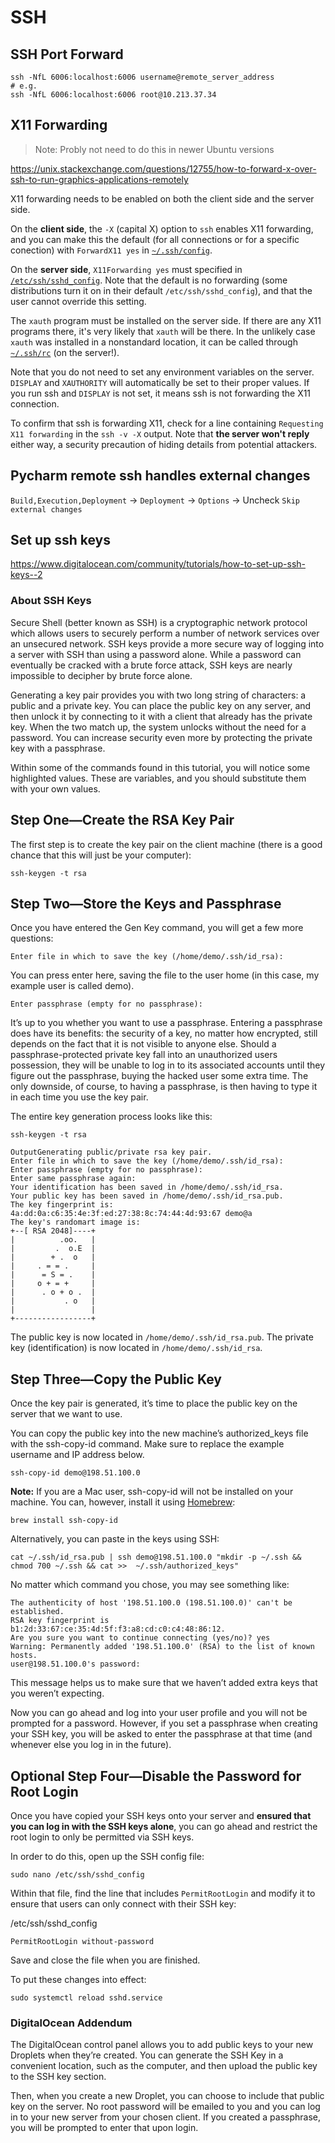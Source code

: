 # SSH

## SSH Port Forward

```
ssh -NfL 6006:localhost:6006 username@remote_server_address
# e.g.
ssh -NfL 6006:localhost:6006 root@10.213.37.34
```

## X11 Forwarding

> Note: Probly not need to do this in newer Ubuntu versions

https://unix.stackexchange.com/questions/12755/how-to-forward-x-over-ssh-to-run-graphics-applications-remotely

X11 forwarding needs to be enabled on both the client side and the server side.

On the **client side**, the `-X` (capital X) option to `ssh` enables X11 forwarding, and you can
make this the default (for all connections or for a specific conection) with `ForwardX11 yes` in
[`~/.ssh/config`](http://man.openbsd.org/OpenBSD-current/man5/ssh_config.5#ForwardX11).

On the **server side**, `X11Forwarding yes` must specified in
[`/etc/ssh/sshd_config`](http://man.openbsd.org/OpenBSD-current/man5/sshd_config.5#X11Forwarding).
Note that the default is no forwarding (some distributions turn it on in their default
`/etc/ssh/sshd_config`), and that the user cannot override this setting.

The `xauth` program must be installed on the server side. If there are any X11 programs there, it's
very likely that `xauth` will be there. In the unlikely case `xauth` was installed in a nonstandard
location, it can be called through
[`~/.ssh/rc`](http://man.openbsd.org/OpenBSD-current/man8/sshd.8#SSHRC) (on the server!).

Note that you do not need to set any environment variables on the server. `DISPLAY` and `XAUTHORITY`
will automatically be set to their proper values. If you run ssh and `DISPLAY` is not set, it means
ssh is not forwarding the X11 connection.

To confirm that ssh is forwarding X11, check for a line containing `Requesting X11 forwarding` in
the `ssh -v -X` output. Note that **the server won't reply** either way, a security precaution of
hiding details from potential attackers.

## Pycharm remote ssh handles external changes

`Build,Execution,Deployment` -> `Deployment` -> `Options` -> Uncheck `Skip external changes`

## Set up ssh keys

https://www.digitalocean.com/community/tutorials/how-to-set-up-ssh-keys--2

### About SSH Keys

Secure Shell (better known as SSH) is a cryptographic network protocol which allows users to
securely perform a number of network services over an unsecured network. SSH keys provide a more
secure way of logging into a server with SSH than using a password alone. While a password can
eventually be cracked with a brute force attack, SSH keys are nearly impossible to decipher by brute
force alone.

Generating a key pair provides you with two long string of characters: a public and a private key.
You can place the public key on any server, and then unlock it by connecting to it with a client
that already has the private key. When the two match up, the system unlocks without the need for a
password. You can increase security even more by protecting the private key with a passphrase.

Within some of the commands found in this tutorial, you will notice some highlighted values. These
are variables, and you should substitute them with your own values.

## Step One—Create the RSA Key Pair

The first step is to create the key pair on the client machine (there is a good chance that this
will just be your computer):

```
ssh-keygen -t rsa
```

## Step Two—Store the Keys and Passphrase

Once you have entered the Gen Key command, you will get a few more questions:

```
Enter file in which to save the key (/home/demo/.ssh/id_rsa):
```

You can press enter here, saving the file to the user home (in this case, my example user is called
demo).

```
Enter passphrase (empty for no passphrase):
```

It’s up to you whether you want to use a passphrase. Entering a passphrase does have its benefits:
the security of a key, no matter how encrypted, still depends on the fact that it is not visible to
anyone else. Should a passphrase-protected private key fall into an unauthorized users possession,
they will be unable to log in to its associated accounts until they figure out the passphrase,
buying the hacked user some extra time. The only downside, of course, to having a passphrase, is
then having to type it in each time you use the key pair.

The entire key generation process looks like this:

```
ssh-keygen -t rsa
```

```
OutputGenerating public/private rsa key pair.
Enter file in which to save the key (/home/demo/.ssh/id_rsa):
Enter passphrase (empty for no passphrase):
Enter same passphrase again:
Your identification has been saved in /home/demo/.ssh/id_rsa.
Your public key has been saved in /home/demo/.ssh/id_rsa.pub.
The key fingerprint is:
4a:dd:0a:c6:35:4e:3f:ed:27:38:8c:74:44:4d:93:67 demo@a
The key's randomart image is:
+--[ RSA 2048]----+
|          .oo.   |
|         .  o.E  |
|        + .  o   |
|     . = = .     |
|      = S = .    |
|     o + = +     |
|      . o + o .  |
|           . o   |
|                 |
+-----------------+
```

The public key is now located in `/home/demo/.ssh/id_rsa.pub`. The private key (identification) is
now located in `/home/demo/.ssh/id_rsa`.

## Step Three—Copy the Public Key

Once the key pair is generated, it’s time to place the public key on the server that we want to use.

You can copy the public key into the new machine’s authorized_keys file with the ssh-copy-id
command. Make sure to replace the example username and IP address below.

```
ssh-copy-id demo@198.51.100.0
```

**Note:** If you are a Mac user, ssh-copy-id will not be installed on your machine. You can,
however, install it using [Homebrew](https://brew.sh/):

```
brew install ssh-copy-id
```

Alternatively, you can paste in the keys using SSH:

```
cat ~/.ssh/id_rsa.pub | ssh demo@198.51.100.0 "mkdir -p ~/.ssh && chmod 700 ~/.ssh && cat >>  ~/.ssh/authorized_keys"
```

No matter which command you chose, you may see something like:

```
The authenticity of host '198.51.100.0 (198.51.100.0)' can't be established.
RSA key fingerprint is b1:2d:33:67:ce:35:4d:5f:f3:a8:cd:c0:c4:48:86:12.
Are you sure you want to continue connecting (yes/no)? yes
Warning: Permanently added '198.51.100.0' (RSA) to the list of known hosts.
user@198.51.100.0's password:
```

This message helps us to make sure that we haven’t added extra keys that you weren’t expecting.

Now you can go ahead and log into your user profile and you will not be prompted for a password.
However, if you set a passphrase when creating your SSH key, you will be asked to enter the
passphrase at that time (and whenever else you log in in the future).

## Optional Step Four—Disable the Password for Root Login

Once you have copied your SSH keys onto your server and **ensured that you can log in with the SSH
keys alone**, you can go ahead and restrict the root login to only be permitted via SSH keys.

In order to do this, open up the SSH config file:

```
sudo nano /etc/ssh/sshd_config
```

Within that file, find the line that includes `PermitRootLogin` and modify it to ensure that users
can only connect with their SSH key:

/etc/ssh/sshd_config

```
PermitRootLogin without-password
```

Save and close the file when you are finished.

To put these changes into effect:

```
sudo systemctl reload sshd.service
```

### DigitalOcean Addendum

The DigitalOcean control panel allows you to add public keys to your new Droplets when they’re
created. You can generate the SSH Key in a convenient location, such as the computer, and then
upload the public key to the SSH key section.

Then, when you create a new Droplet, you can choose to include that public key on the server. No
root password will be emailed to you and you can log in to your new server from your chosen client.
If you created a passphrase, you will be prompted to enter that upon login.
